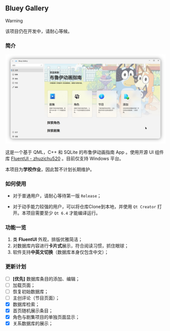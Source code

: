 ## Bluey Gallery

> [!warning]
> 该项目仍在开发中，请耐心等候。

### 简介

![Hero Page](bluey_gallery_zh.png)

这是一个基于 QML，C++ 和 SQLite 的布鲁伊动画指南 App 。使用开源 UI 组件库 [FluentUI - zhuzichu520](https://github.com/zhuzichu520/FluentUI) 。目前仅支持 Windows 平台。

本项目为**学校作业**，因此暂不计划长期维护。

### 如何使用

- 对于普通用户，请耐心等待第一版 `Release`；

- 对于动手能力较强的用户，可以将仓库Clone到本地，并使用 `Qt Creator` 打开。本项目需要至少 `Qt 6.4` 才能编译运行。

### 功能一览

1. 类 **FluentUI** 外观，排版优雅简洁；
2. 对数据库内容进行**卡片式**展示，符合阅读习惯，抓住眼球；
3. 软件支持**中英文切换**（数据库本身仅包含中文）；

### 更新计划

- [ ] **[优先]** 数据库条目的添加、编辑；
- [ ] 加载页面；
- [ ] 恢复初始数据库；
- [ ] 主创评论（节目页面）；
- [x] 数据库检索；
- [x] 首页随机展示条目；
- [x] 角色与剧集项目的单独页面显示；
- [x] 关系数据库的展示；
